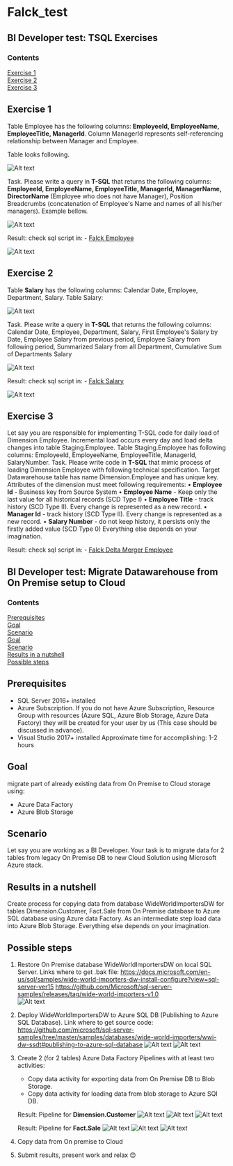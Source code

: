 # Falck_test

## BI Developer test: TSQL Exercises

### Contents

[Exercise 1](#Exercise-1)<br/>
[Exercise 2](#Exercise-2)<br/>
[Exercise 3](#Exercise-3)<br/>


## Exercise 1

Table Employee has the following columns: **EmployeeId, EmployeeName, EmployeeTitle, ManagerId**. Column ManagerId represents self-referencing relationship between Manager and Employee.

Table looks following.


![Alt text](/pic/1.1.png "Employee 1")

Task. Please write a query in **T-SQL** that returns the following columns:
**EmployeeId, EmployeeName, EmployeeTitle, ManagerId, ManagerName, DirectorName** (Employee who does not have Manager), Position Breadcrumbs (concatenation of Employee's Name and names of all his/her managers). Example bellow.

![Alt text](/pic/1.2.png "Employee 2")

Result:
check sql script in: - [Falck Employee](/sql/Falck_Employee.sql) 

![Alt text](/pic/1.3.PNG "Employee 3")


## Exercise 2
Table **Salary** has the following columns: Calendar Date, Employee, Department, Salary.
Table Salary:

![Alt text](/pic/2.1.png "Salary 1")

Task. Please write a query in **T-SQL** that returns the following columns:
Calendar Date, Employee, Department, Salary, First Employee's Salary by Date, Employee Salary from previous period, Employee Salary from following period, Summarized Salary from all Department, Cumulative Sum of Departments Salary

![Alt text](/pic/2.1.png "Salary 2")

Result:
check sql script in: - [Falck Salary](/sql/Falck_Salary.sql) 

![Alt text](/pic/2.3.PNG "Salary 3")


## Exercise 3
Let say you are responsible for implementing T-SQL code for daily load of Dimension Employee.
Incremental load occurs every day and load delta changes into table Staging.Employee. Table Staging.Employee has following columns: EmployeeId, EmployeeName, EmployeeTitle, ManagerId, SalaryNumber.
Task. Please write code in **T-SQL** that mimic process of loading Dimension Employee with following technical specification.
Target Datawarehouse table has name Dimension.Employee and has unique key.
Attributes of the dimension must meet following requirements:
•	**Employee Id** - Business key from Source System
•	**Employee Name** - Keep only the last value for all historical records (SCD Type I)
•	**Employee Title** - track history (SCD Type II). Every change is represented as a new record.
•	**Manager Id** - track history (SCD Type II). Every change is represented as a new record.
•	**Salary Number** - do not keep history, it persists only the firstly added value (SCD Type 0)
Everything else depends on your imagination.

Result:
check sql script in: - [Falck Delta Merger Employee](/sql/Falck_DeltaMerger_Employee.sql) 


## BI Developer test: Migrate Datawarehouse from On Premise setup to Cloud

### Contents
[Prerequisites](#Prerequisites)<br/>
[Goal](#Goal)<br/>
[Scenario](#Scenario)<br/>
[Goal](#Goal)<br/>
[Scenario](#Scenario)<br/>
[Results in a nutshell](#Results-in-a-nutshell)<br/>
[Possible steps](#Possible-steps)<br/>


## Prerequisites
-	SQL Server 2016+ installed 
-	Azure Subscription. If you do not have Azure Subscription, Resource Group with resources (Azure SQL, Azure Blob Storage, Azure Data Factory) they will be created for your user by us (This case should be discussed in advance). 
-	Visual Studio 2017+ installed
Approximate time for accomplishing: 1-2 hours

## Goal
migrate part of already existing data from On Premise to Cloud storage using:
-	Azure Data Factory 
-	Azure Blob Storage

## Scenario
Let say you are working as a BI Developer. Your task is to migrate data for 2 tables from legacy On Premise DB to new Cloud Solution using Microsoft Azure stack.

## Results in a nutshell
Create process for copying data from database WideWorldImportersDW for tables Dimension.Customer, Fact.Sale from On Premise database to Azure SQL database using Azure data Factory. As an intermediate step load data into Azure Blob Storage. Everything else depends on your imagination.
## Possible steps
1.	Restore On Premise database WideWorldImportersDW on local SQL Server. 
    Links where to get .bak file:
	  https://docs.microsoft.com/en-us/sql/samples/wide-world-importers-dw-install-configure?view=sql-server-ver15
	  https://github.com/Microsoft/sql-server-samples/releases/tag/wide-world-importers-v1.0
	 <br/>
	 ![Alt text](/pic/3.1.png "Restore On Premise database") 
1.	Deploy WideWorldImportersDW to Azure SQL DB (Publishing to Azure SQL Database). 
    Link where to get source code:
    https://github.com/microsoft/sql-server-samples/tree/master/samples/databases/wide-world-importers/wwi-dw-ssdt#publishing-to-azure-sql-database 
    ![Alt text](/pic/3.2.png "Publishing to Azure SQL Database: VS") 
    ![Alt text](/pic/3.3.png "Publishing to Azure SQL Database: AZURE Portal") 
1.	Create 2 (for 2 tables) Azure Data Factory Pipelines with at least two activities:<br/>
    - Copy data activity for exporting data from On Premise DB to Blob Storage.
    - Copy data activity for loading data from blob storage to Azure SQl DB.
    
    Result: Pipeline for **Dimension.Customer**
    ![Alt text](/pic/3.4.png "ADF Pipeline 1") 
    ![Alt text](/pic/3.5.png "Azure blob storage 1") 
    ![Alt text](/pic/3.6.png "SSMS 1") 
    
     Result: Pipeline for **Fact.Sale**
    ![Alt text](/pic/3.7.png "ADF Pipeline 2") 
    ![Alt text](/pic/3.8.png "Azure blob storage 2") 
    ![Alt text](/pic/3.9.png "SSMS 2") 
1.	Copy data from On premise to Cloud
1.	Submit results, present work and relax 😊

